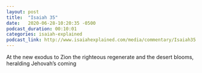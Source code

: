 ```yaml
---
layout: post
title:  "Isaiah 35"
date:   2020-06-28-10:20:35 -0500
podcast_duration: 00:10:01
categories: isaiah-explained
podcast_link: http://www.isaiahexplained.com/media/commentary/Isaiah35.mp3
---
```

At the new exodus to Zion the righteous regenerate and the desert blooms, heralding Jehovah’s coming
